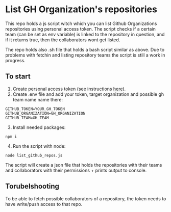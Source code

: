 # List GH Organization's repositories
This repo holds a js script witch which you can list Github Organizations repositories using personal access token. The script checks if a certain team (can be set as env variable) is linked to the repository in question, and if it returns true, then the collaborators wont get listed.

The repo holds also .sh file that holds a bash script similar as above. Due to problems with fetchin and listing repository teams the script is still a work in progress.

## To start
1. Create personal access token (see instructions [here](https://docs.github.com/en/authentication/keeping-your-account-and-data-secure/managing-your-personal-access-tokens)).
2. Create .env file and add your token, target organization and possible gh team name name there:
```env
GITHUB_TOKEN=YOUR_GH_TOKEN
GITHUB_ORGANIZATION=GH_ORGANIZATION
GITHUB_TEAM=GH_TEAM
```
3. Install needed packages:
```cli
npm i
```

4. Run the script with node:
```cli
node list_github_repos.js
```

The script will create a json file that holds the repositories with their teams and collaborators with their permissions + prints output to console.


## Torubelshooting
To be able to fetch possible collaborators of a repository, the token needs to have write/push access to that repo.
